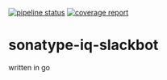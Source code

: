 [![pipeline status](https://gitlab.com/michaelmworthington/sonatype-iq-slackbot/badges/master/pipeline.svg)](https://gitlab.com/michaelmworthington/sonatype-iq-slackbot/commits/master) [![coverage report](https://gitlab.com/michaelmworthington/sonatype-iq-slackbot/badges/master/coverage.svg)](https://gitlab.com/michaelmworthington/sonatype-iq-slackbot/commits/master)

# sonatype-iq-slackbot

written in go

